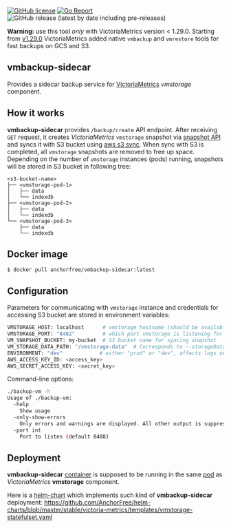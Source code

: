 [![GitHub license](https://img.shields.io/github/license/AnchorFree/vmbackup-sidecar.svg)](https://github.com/AnchorFree/vmbackup-sidecar/blob/master/LICENSE)
[![Go Report](https://goreportcard.com/badge/github.com/AnchorFree/vmbackup-sidecar)](https://goreportcard.com/report/github.com/AnchorFree/vmbackup-sidecar)
![GitHub release (latest by date including pre-releases)](https://img.shields.io/github/v/release/AnchorFree/vmbackup-sidecar?include_prereleases)

**Warning:** use this tool _only_ with VictoriaMetrics version < 1.29.0.
Starting from
[v1.29.0](https://github.com/VictoriaMetrics/VictoriaMetrics/releases/tag/v1.29.0) VictoriaMetrics added
native `vmbackup` and `vmrestore` tools for fast backups on GCS and S3.

vmbackup-sidecar
----------------

Provides a sidecar backup service for [VictoriaMetrics](https://github.com/VictoriaMetrics/VictoriaMetrics/tree/cluster) *vmstorage* component.


## How it works

**vmbackup-sidecar** provides `/backup/create` API endpoint. After receiving `GET` request, it creates *VictoriaMetrics* `vmstorage` snapshot via [snapshot API](https://github.com/VictoriaMetrics/VictoriaMetrics/wiki/Cluster-VictoriaMetrics#url-format) and syncs it with S3 bucket using [aws s3 sync](https://docs.aws.amazon.com/cli/latest/reference/s3/sync.html). When sync with S3 is completed, all `vmstorage` snapshots are removed to free up space. Depending on the number of `vmstorage` instances (pods) running, snapshots will be stored in S3 bucket in following tree:

```
<s3-bucket-name>
├── <vmstorage-pod-1>
│   ├── data
│   └── indexdb
├── <vmstorage-pod-2>
│   ├── data
│   └── indexdb
└── <vmstorage-pod-3>
    ├── data
    └── indexdb
```


## Docker image

```
$ docker pull anchorfree/vmbackup-sidecar:latest
```


## Configuration

Parameters for communicating with `vmstorage` instance and credentials for accessing S3 bucket are stored in environment variables:

```bash
VMSTORAGE_HOST: localhost      # vmstorage hostname (should be available via localhost as both containers are in the same Pod)
VMSTORAGE_PORT: "8482"         # which port vmstorage is listening for API requests
VM_SNAPSHOT_BUCKET: my-bucket  # S3 bucket name for syncing snapshot
VM_STORAGE_DATA_PATH: "/vmstorage-data"  # Corresponds to --storageDataPath flag in VictoriaMetrics setup
ENVIRONMENT: "dev"            # either "prod" or "dev", affects logs output (structlog for prod, plain for dev)
AWS_ACCESS_KEY_ID: <access_key>
AWS_SECRET_ACCESS_KEY: <secret_key>
```

Command-line options:

```bash
./backup-vm -h
Usage of ./backup-vm:
  -help
    Show usage
  -only-show-errors
    Only errors and warnings are displayed. All other output is suppressed
  -port int
    Port to listen (default 8488)
```

## Deployment

**vmbackup-sidecar** [container](https://hub.docker.com/r/anchorfree/vmbackup-sidecar) is supposed to be running in the same [pod](https://kubernetes.io/docs/concepts/workloads/pods/pod/) as *VictoriaMetrics* **vmstorage** component.

Here is a [helm-chart](https://helm.sh/docs/developing_charts/) which implements such kind of **vmbackup-sidecar** deployment: https://github.com/AnchorFree/helm-charts/blob/master/stable/victoria-metrics/templates/vmstorage-statefulset.yaml
